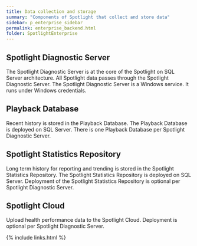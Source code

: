 ```yaml
---
title: Data collection and storage
summary: "Components of Spotlight that collect and store data"
sidebar: p_enterprise_sidebar
permalink: enterprise_backend.html
folder: SpotlightEnterprise
---
```




## Spotlight Diagnostic Server

The Spotlight Diagnostic Server is at the core of the Spotlight on SQL Server architecture. All Spotlight data passes through the Spotlight Diagnostic Server. The Spotlight Diagnostic Server is a Windows service. It runs under Windows credentials.

## Playback Database

Recent history is stored in the Playback Database. The Playback Database is deployed on SQL Server. There is one Playback Database per Spotlight Diagnostic Server.

## Spotlight Statistics Repository

Long term history for reporting and trending is stored in the Spotlight Statistics Repository. The Spotlight Statistics Repository is deployed on SQL Server. Deployment of the Spotlight Statistics Repository is optional per Spotlight Diagnostic Server.

## Spotlight Cloud
 
Upload health performance data to the Spotlight Cloud. Deployment is optional per Spotlight Diagnostic Server.


{% include links.html %}
